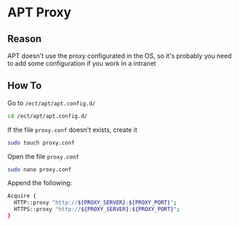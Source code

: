 # APT Proxy

## Reason

APT doesn't use the proxy configurated in the OS, so it's probably you need to add some configuration if you work in a intranet

## How To

Go to `/ect/apt/apt.config.d/`

```bash
cd /ect/apt/apt.config.d/
```

If the file `proxy.conf` doesn't exists, create it

```bash
sudo touch proxy.conf
```

Open the file `proxy.conf`

```bash
sudo nano proxy.conf
```

Append the following:

```bash
Acquire {
  HTTP::proxy "http://${PROXY_SERVER}:${PROXY_PORT}";
  HTTPS::proxy "http://${PROXY_SERVER}:${PROXY_PORT}";
}
```